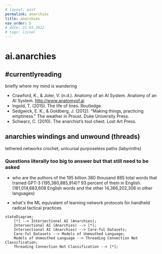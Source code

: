 ```yaml
---
# layout: post
permalink: anarchies
title: anarchies
nav_order: 5
# date: 21.03.2022 
# tags: [zine]
---
```


# ai.anarchies 

## #currentlyreading

briefly where my mind is wandering

- Crawford, K., & Joler, V. (n.d.). Anatomy of an AI System. Anatomy of an AI System. http://www.anatomyof.ai
- Ingold, T. (2015). The life of lines. Routledge.
- Sedgwick, E. K., & Goldberg, J. (2012). "Making things, practicing emptiness." The weather in Proust. Duke University Press. 
- Schwarz, C. (2010). The anarchist’s tool chest. Lost Art Press.


## anarchies windings and unwound (threads)
tethered.networks
crochet, unicursal purposeless paths (labyrinths)

### Questions literally too big to answer but that still need to be asked
- who are the authors of the 195 billion 380 thousand 885 total words that trained GPT-3 (195,380,885,914)? 93 percent of them in English. (181,014,683,608 English words and the other 14,366,202,306 in other languages)

- what's the ML equivalent of learning network protocols for handheld radical tactical practices

<!-- why isn't state diagram working? -->
<!-- <div class="mermaid"> -->
```mermaid
stateDiagram;
    [*] --> Intersectional AI (Anarchies);
    Intersectional AI (Anarchies) --> [*];
    Intersectional AI (Anarchies) --> Care-ful Datasets;
    Care-ful Datasets --> Models of Unmouthed Language;
    Models of Unmouthed Language --> Threading Connection Not Classification;
    Threading Connection Not Classification --> [*];
```
<!-- </div> -->


